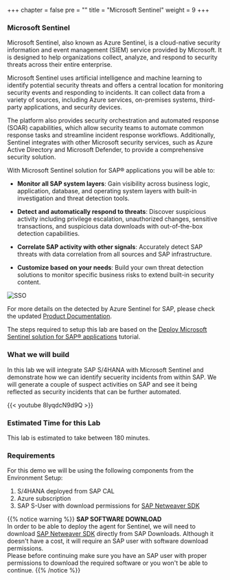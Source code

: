 +++
chapter = false
pre = "<b></b>"
title = "Microsoft Sentinel"
weight = 9
+++


### Microsoft Sentinel 
Microsoft Sentinel, also known as Azure Sentinel, is a cloud-native security information and event management (SIEM) service provided by Microsoft. It is designed to help organizations collect, analyze, and respond to security threats across their entire enterprise.

Microsoft Sentinel uses artificial intelligence and machine learning to identify potential security threats and offers a central location for monitoring security events and responding to incidents. It can collect data from a variety of sources, including Azure services, on-premises systems, third-party applications, and security devices.

The platform also provides security orchestration and automated response (SOAR) capabilities, which allow security teams to automate common response tasks and streamline incident response workflows. Additionally, Sentinel integrates with other Microsoft security services, such as Azure Active Directory and Microsoft Defender, to provide a comprehensive security solution.

With Microsoft Sentinel solution for SAP® applications you will be able to: 

- **Monitor all SAP system layers**: Gain visibility across business logic, application, database, and operating system layers with built-in investigation and threat detection tools.

- **Detect and automatically respond to threats**: Discover suspicious activity including privilege escalation, unauthorized changes, sensitive transactions, and suspicious data downloads with out-of-the-box detection capabilities.

- **Correlate SAP activity with other signals**: Accurately detect SAP threats with data correlation from all sources and SAP infrastructure.

- **Customize based on your needs**: Build your own threat detection solutions to monitor specific business risks to extend built-in security content.

![SSO](/images/sentinelsap01.jpg?height=450px)

For more details on the detected by Azure Sentinel for SAP, please check the updated [Product Documentation](https://learn.microsoft.com/en-us/azure/sentinel/sap/sap-solution-security-content).

The steps required to setup this lab are based on the [Deploy Microsoft Sentinel solution for SAP® applications](https://learn.microsoft.com/en-us/azure/sentinel/sap/deployment-overview) tutorial. 

### What we will build

In this lab we will integrate SAP S/4HANA with Microsoft Sentinel and demonstrate how we can identify secuerity incidents from within SAP. We will generate a couple of suspect activities on SAP and see it being reflected as security incidents that can be further automated. 

{{< youtube 8IyqdcN9d9Q >}}

### Estimated Time for this Lab

This lab is estimated to take between 180 minutes.

### Requirements

For this demo we will be using the following components from the Environment Setup: 

1. S/4HANA deployed from SAP CAL
2. Azure subscription
3. SAP S-User with download permissions for [SAP Netweaver SDK](https://aka.ms/sap-sdk-download)

{{% notice warning %}}
**SAP SOFTWARE DOWNLOAD**   
In order to be able to deploy the agent for Sentinel, we will need to download [SAP Netweaver SDK](https://aka.ms/sap-sdk-download) directly from SAP Downloads. Although it doesn't have a cost, it will require an SAP user with software download permissions.   
Please before continuing make sure you have an SAP user with proper permissions to download the required software or you won't be able to continue.
{{% /notice %}}